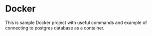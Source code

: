 # Docker

This is sample Docker project with useful commands and example of connecting to postgres database as a container.
